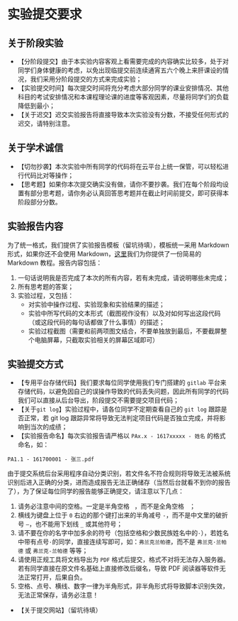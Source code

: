 # 实验提交要求

## 关于阶段实验

* 【分阶段提交】由于本实验内容客观上看需要完成的内容确实比较多，处于对同学们身体健康的考虑，以免出现临提交前连续通宵五六个晚上来肝课设的情况，我们采用分阶段提交的方式来完成实验；
* 【实验提交时间】每次提交时间将充分考虑大部分同学的课业安排情况、其他科目的考试安排情况和本课程理论课的进度等客观因素，尽量将同学们的负载降低到最小；
* 【关于迟交】迟交实验报告将直接导致本次实验没有分数，不接受任何形式的迟交，请特别注意。

## 关于学术诚信
* 【切勿抄袭】本次实验中所有同学的代码将在云平台上统一保管，可以轻松进行代码比对等操作；
* 【思考题】如果你本次提交确实没有做，请你不要抄袭。我们在每个阶段均设置有部分思考题，请你务必认真回答思考题并在截止时间前提交，即可获得本阶段部分分数。

## 实验报告内容

为了统一格式，我们提供了实验报告模板（留坑待填），模板统一采用 Markdown 形式，如果你还不会使用 Markdown，[这里](markdown-manual.md)我们为你提供了一份简易的 Markdown 教程。报告内容包括：

1. 一句话说明我是否完成了本次的所有内容，若有未完成，请说明哪些未完成；
2. 所有思考题的答案；
3. 实验过程，又包括：
   - 对实验中操作过程、实验现象和实验结果的描述；
   - 实验中所写代码的文本形式（截图视作没有）以及对如何写出这段代码（或这段代码的每句话都做了什么事情）的描述；
   - 实验过程截图（需要和前两项图文结合，不要单独放到最后，不要截屏整个电脑屏幕，只截取实验相关的屏幕区域即可）

## 实验提交方式
* 【专用平台存储代码】我们要求每位同学使用我们专门搭建的 `gitlab` 平台来存储代码，以避免因自己的误操作导致的代码丢失问题，因此所有同学的代码我们可以直接从后台导出，阶段提交不需要提交项目代码；
* 【关于`git log`】实验过程中，请各位同学不定期查看自己的 `git log` 跟踪是否正常，若 git log 跟踪异常将导致无法判定项目代码是否独立完成，并将影响到当次的成绩；
* 【实验报告命名】每次实验报告请严格以 `PAx.x - 1617xxxxx - 姓名` 的格式命名，如：
```
PA1.1 - 161700001 - 张三.pdf
```
由于提交系统后台采用程序自动分类识别，若文件名不符合规则将导致无法被系统识别后进入正确的分类，进而造成报告无法正确储存（当然后台就看不到你的报告了），为了保证每位同学的报告能够正确提交，请注意以下几点：
1. 请务必注意中间的空格。一定是半角空格` ` ，而不是全角空格`　`；
2. 横线为键盘上位于 `0` 右边的那个键打出来的半角减号 `-`，而不是中文里的破折号 `—`，也不能用下划线 `_` 或其他符号；
3. 请不要在你的名字中加多余的符号（包括空格和少数民族姓名中的`·`），若姓名中带有点号`·`的同学，直接连续写即可，如：`弗兰克兰帕德`，而不是 `弗兰克·兰帕德` 或 `弗兰克-兰帕德` 等等；
4. 请使用正规工具将文档导出为 `PDF` 格式后提交，格式不对将无法存入服务器。若有同学直接在原文件名基础上直接修改后缀名，导致 PDF 阅读器等软件无法正常打开，后果自负。
5. 空格、点号、横线、数字一律为半角形式，非半角形式将导致脚本识别失效，无法正常保存，请务必注意！
* 【关于提交网站】（留坑待填）